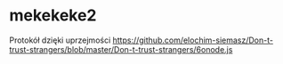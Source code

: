 # mekekeke2
Protokół dzięki uprzejmości 
https://github.com/elochim-siemasz/Don-t-trust-strangers/blob/master/Don-t-trust-strangers/6onode.js
